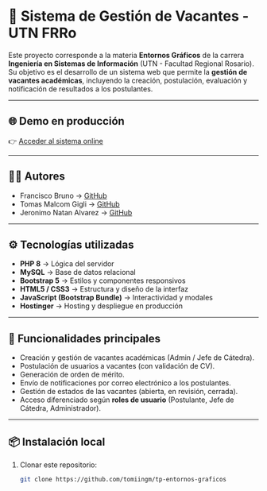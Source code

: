 # 🏫 Sistema de Gestión de Vacantes - UTN FRRo

Este proyecto corresponde a la materia **Entornos Gráficos** de la carrera **Ingeniería en Sistemas de Información** (UTN - Facultad Regional Rosario).  
Su objetivo es el desarrollo de un sistema web que permite la **gestión de vacantes académicas**, incluyendo la creación, postulación, evaluación y notificación de resultados a los postulantes.

---

## 🌐 Demo en producción
👉 [Acceder al sistema online](https://green-jay-421078.hostingersite.com/index.php)

---

## 👨‍💻 Autores
- Francisco Bruno → [GitHub](https://github.com/FranciscoBr16)  
- Tomas Malcom Gigli → [GitHub](https://github.com/tomiingm)  
- Jeronimo Natan Alvarez → [GitHub](https://github.com/roscoe01)  

---

## ⚙️ Tecnologías utilizadas
- **PHP 8** → Lógica del servidor  
- **MySQL** → Base de datos relacional  
- **Bootstrap 5** → Estilos y componentes responsivos  
- **HTML5 / CSS3** → Estructura y diseño de la interfaz  
- **JavaScript (Bootstrap Bundle)** → Interactividad y modales  
- **Hostinger** → Hosting y despliegue en producción  

---

## 🚀 Funcionalidades principales
- Creación y gestión de vacantes académicas (Admin / Jefe de Cátedra).  
- Postulación de usuarios a vacantes (con validación de CV).  
- Generación de orden de mérito.  
- Envío de notificaciones por correo electrónico a los postulantes.  
- Gestión de estados de las vacantes (abierta, en revisión, cerrada).  
- Acceso diferenciado según **roles de usuario** (Postulante, Jefe de Cátedra, Administrador).  

---

## 📦 Instalación local
1. Clonar este repositorio:
   ```bash
   git clone https://github.com/tomiingm/tp-entornos-graficos
